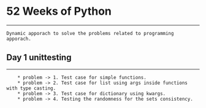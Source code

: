 # 52 Weeks of Python
---
    Dynamic apporach to solve the problems related to programming apporach.
## Day 1 unittesting 
---
        * problem -> 1. Test case for simple functions.
        * problem -> 2. Test case for list using args inside functions with type casting.
        * problem -> 3. Test case for dictionary using kwargs.
        * problem -> 4. Testing the randomness for the sets consistency.
